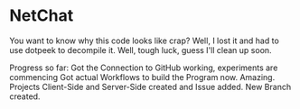 # NetChat
You want to know why this code looks like crap? Well, I lost it and had to use dotpeek to decompile it. Well, tough luck, guess I'll clean up soon.

Progress so far:
	Got the Connection to GitHub working, experiments are commencing
	Got actual Workflows to build the Program now. Amazing.
	Projects Client-Side and Server-Side created and Issue added.
	New Branch created.
